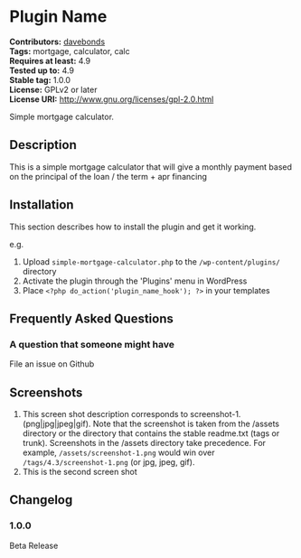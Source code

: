 # Plugin Name #
**Contributors:** [davebonds](https://profiles.wordpress.org/davebonds)  
**Tags:** mortgage, calculator, calc  
**Requires at least:** 4.9  
**Tested up to:** 4.9  
**Stable tag:** 1.0.0  
**License:** GPLv2 or later  
**License URI:** http://www.gnu.org/licenses/gpl-2.0.html  

Simple mortgage calculator.

## Description ##

This is a simple mortgage calculator that will give a monthly payment based on the principal of the loan / the term + apr financing

## Installation ##

This section describes how to install the plugin and get it working.

e.g.

1. Upload `simple-mortgage-calculator.php` to the `/wp-content/plugins/` directory
1. Activate the plugin through the 'Plugins' menu in WordPress
1. Place `<?php do_action('plugin_name_hook'); ?>` in your templates

## Frequently Asked Questions ##

### A question that someone might have ###

File an issue on Github

## Screenshots ##

1. This screen shot description corresponds to screenshot-1.(png|jpg|jpeg|gif). Note that the screenshot is taken from
the /assets directory or the directory that contains the stable readme.txt (tags or trunk). Screenshots in the /assets
directory take precedence. For example, `/assets/screenshot-1.png` would win over `/tags/4.3/screenshot-1.png`
(or jpg, jpeg, gif).
2. This is the second screen shot

## Changelog ##

### 1.0.0 ###
Beta Release